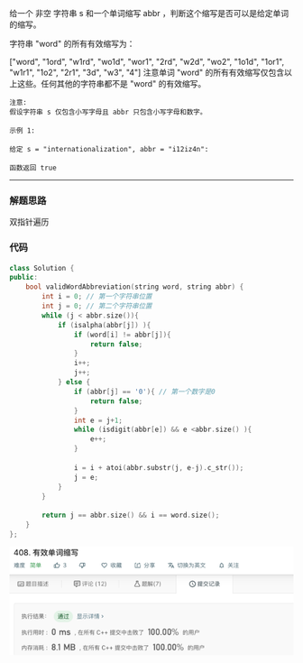 给一个 非空 字符串 s 和一个单词缩写 abbr ，判断这个缩写是否可以是给定单词的缩写。

字符串 "word" 的所有有效缩写为：

["word", "1ord", "w1rd", "wo1d", "wor1", "2rd", "w2d", "wo2", "1o1d", "1or1", "w1r1", "1o2", "2r1", "3d", "w3", "4"]
注意单词 "word" 的所有有效缩写仅包含以上这些。任何其他的字符串都不是 "word" 的有效缩写。

```case
注意:
假设字符串 s 仅包含小写字母且 abbr 只包含小写字母和数字。

示例 1:

给定 s = "internationalization", abbr = "i12iz4n":

函数返回 true
```

---

### 解题思路

双指针遍历

### 代码

```cpp
class Solution {
public:
    bool validWordAbbreviation(string word, string abbr) {
        int i = 0; // 第一个字符串位置
        int j = 0; // 第二个字符串位置
        while (j < abbr.size()){
            if (isalpha(abbr[j]) ){
                if (word[i] != abbr[j]){
                    return false;
                }
                i++;
                j++;
            } else {
                if (abbr[j] == '0'){ // 第一个数字是0
                    return false;
                }
                int e = j+1;
                while (isdigit(abbr[e]) && e <abbr.size() ){
                    e++;
                }

                i = i + atoi(abbr.substr(j, e-j).c_str());
                j = e;
            }
        }

        return j == abbr.size() && i == word.size();
    }
};
```

![408.ac.valid-word-abbreviation](https://raw.githubusercontent.com/muyids/tuchuang/master/408.ac.valid-word-abbreviation.2020-01-07%2015.50.19.png)
